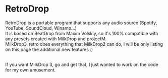 # RetroDrop


RetroDrop is a portable program that supports any audio source (Spotify, YouTube, SoundCloud, Winamp...)<br/>
It is based on BeatDrop from Maxim Volskiy, so it's 100% compatible with any presets created with MilkDrop and projectM.<br/>
MilkDrop3_retro does everything that MilkDrop2 can do, I will be only listing on this page the additional new features :)<br/><br/>

If you want MilkDrop 3, go and get that, I just wanted to work on the code for my own amusement.
